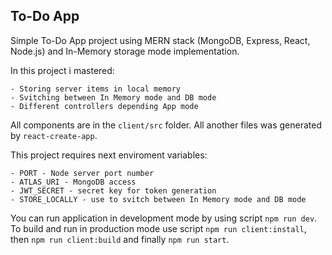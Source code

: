 ## To-Do App
Simple To-Do App project using MERN stack (MongoDB, Express, React, Node.js) and In-Memory storage mode implementation.

In this project i mastered:

    - Storing server items in local memory
    - Svitching between In Memory mode and DB mode
    - Different controllers depending App mode

All components are in the `client/src` folder. All another files was generated by `react-create-app`. 

This project requires next enviroment variables:

    - PORT - Node server port number
    - ATLAS_URI - MongoDB access
    - JWT_SECRET - secret key for token generation
    - STORE_LOCALLY - use to svitch between In Memory mode and DB mode

You can run application in development mode by using script `npm run dev`. To build and run in production mode use script `npm run client:install`, then `npm run client:build` and finally `npm run start`.
